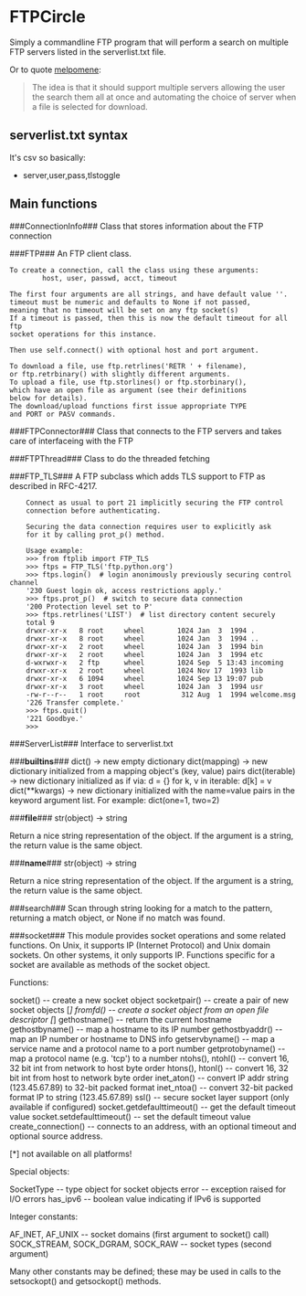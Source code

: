 FTPCircle
==========

Simply a commandline FTP program that will perform a search on multiple FTP servers listed in the serverlist.txt file.

Or to quote [melpomene](http://blog.kejsarmakten.se/all/projects/2011/05/15/python-ftp-client.html):

> The idea is that it should support multiple servers
> allowing the user the search them all at once
> and automating the choice of server when a file is selected for download.

serverlist.txt syntax
---------------------

It's csv so basically:

* server,user,pass,tlstoggle

Main functions
--------------

###ConnectionInfo### 
Class that stores information about the FTP connection

###FTP### 
An FTP client class.

    To create a connection, call the class using these arguments:
            host, user, passwd, acct, timeout

    The first four arguments are all strings, and have default value ''.
    timeout must be numeric and defaults to None if not passed,
    meaning that no timeout will be set on any ftp socket(s)
    If a timeout is passed, then this is now the default timeout for all ftp
    socket operations for this instance.

    Then use self.connect() with optional host and port argument.

    To download a file, use ftp.retrlines('RETR ' + filename),
    or ftp.retrbinary() with slightly different arguments.
    To upload a file, use ftp.storlines() or ftp.storbinary(),
    which have an open file as argument (see their definitions
    below for details).
    The download/upload functions first issue appropriate TYPE
    and PORT or PASV commands.


###FTPConnector### 
 Class that connects to the FTP servers and takes care of interfaceing with the FTP

###FTPThread### 
 Class to do the threaded fetching 

###FTP_TLS### 
A FTP subclass which adds TLS support to FTP as described
        in RFC-4217.

        Connect as usual to port 21 implicitly securing the FTP control
        connection before authenticating.

        Securing the data connection requires user to explicitly ask
        for it by calling prot_p() method.

        Usage example:
        >>> from ftplib import FTP_TLS
        >>> ftps = FTP_TLS('ftp.python.org')
        >>> ftps.login()  # login anonimously previously securing control channel
        '230 Guest login ok, access restrictions apply.'
        >>> ftps.prot_p()  # switch to secure data connection
        '200 Protection level set to P'
        >>> ftps.retrlines('LIST')  # list directory content securely
        total 9
        drwxr-xr-x   8 root     wheel        1024 Jan  3  1994 .
        drwxr-xr-x   8 root     wheel        1024 Jan  3  1994 ..
        drwxr-xr-x   2 root     wheel        1024 Jan  3  1994 bin
        drwxr-xr-x   2 root     wheel        1024 Jan  3  1994 etc
        d-wxrwxr-x   2 ftp      wheel        1024 Sep  5 13:43 incoming
        drwxr-xr-x   2 root     wheel        1024 Nov 17  1993 lib
        drwxr-xr-x   6 1094     wheel        1024 Sep 13 19:07 pub
        drwxr-xr-x   3 root     wheel        1024 Jan  3  1994 usr
        -rw-r--r--   1 root     root          312 Aug  1  1994 welcome.msg
        '226 Transfer complete.'
        >>> ftps.quit()
        '221 Goodbye.'
        >>>
        

###ServerList### 
Interface to serverlist.txt 

###__builtins__### 
dict() -> new empty dictionary
dict(mapping) -> new dictionary initialized from a mapping object's
    (key, value) pairs
dict(iterable) -> new dictionary initialized as if via:
    d = {}
    for k, v in iterable:
        d[k] = v
dict(**kwargs) -> new dictionary initialized with the name=value pairs
    in the keyword argument list.  For example:  dict(one=1, two=2)

###__file__### 
str(object) -> string

Return a nice string representation of the object.
If the argument is a string, the return value is the same object.

###__name__### 
str(object) -> string

Return a nice string representation of the object.
If the argument is a string, the return value is the same object.

###search### 
Scan through string looking for a match to the pattern, returning
    a match object, or None if no match was found.

###socket### 
This module provides socket operations and some related functions.
On Unix, it supports IP (Internet Protocol) and Unix domain sockets.
On other systems, it only supports IP. Functions specific for a
socket are available as methods of the socket object.

Functions:

socket() -- create a new socket object
socketpair() -- create a pair of new socket objects [*]
fromfd() -- create a socket object from an open file descriptor [*]
gethostname() -- return the current hostname
gethostbyname() -- map a hostname to its IP number
gethostbyaddr() -- map an IP number or hostname to DNS info
getservbyname() -- map a service name and a protocol name to a port number
getprotobyname() -- map a protocol name (e.g. 'tcp') to a number
ntohs(), ntohl() -- convert 16, 32 bit int from network to host byte order
htons(), htonl() -- convert 16, 32 bit int from host to network byte order
inet_aton() -- convert IP addr string (123.45.67.89) to 32-bit packed format
inet_ntoa() -- convert 32-bit packed format IP to string (123.45.67.89)
ssl() -- secure socket layer support (only available if configured)
socket.getdefaulttimeout() -- get the default timeout value
socket.setdefaulttimeout() -- set the default timeout value
create_connection() -- connects to an address, with an optional timeout and
                       optional source address.

 [*] not available on all platforms!

Special objects:

SocketType -- type object for socket objects
error -- exception raised for I/O errors
has_ipv6 -- boolean value indicating if IPv6 is supported

Integer constants:

AF_INET, AF_UNIX -- socket domains (first argument to socket() call)
SOCK_STREAM, SOCK_DGRAM, SOCK_RAW -- socket types (second argument)

Many other constants may be defined; these may be used in calls to
the setsockopt() and getsockopt() methods.



